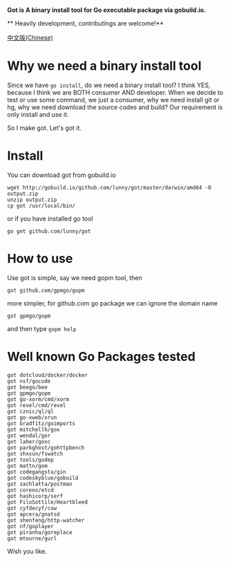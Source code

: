
**Got is A binary install tool for Go executable package via gobuild.io.**

** Heavily development, contributings are welcome!**

[中文版(Chinese)](https://github.com/lunny/got/blob/master/README_CN.md)

# Why we need a binary install tool

Since we have `go install`, do we need a binary install tool? I think YES, because I think we are BOTH consumer AND developer. When we decide to test or use some command, we just a consumer, why we need install git or hg, why we need download the source codes and build? Our requirement is only install and use it.

So I make got. Let's got it.

# Install

You can download got from gobuild.io

    wget http://gobuild.io/github.com/lunny/got/master/darwin/amd64 -O output.zip
    unzip output.zip
    cp got /usr/local/bin/

or if you have installed go tool

    go get github.com/lunny/got
    
# How to use

Use got is simple, say we need gopm tool, then

    got github.com/gpmgo/gopm
    
more simpler, for github.com go package we can ignore the domain name

    got gpmgo/gopm
    
and then type `gopm help`

# Well known Go Packages tested

    got dotcloud/docker/docker
    got nsf/gocode
    got beego/bee
    got gpmgo/gopm
    got go-xorm/cmd/xorm
    got revel/cmd/revel
    got cznic/ql/ql
    got go-xweb/xrun
    got bradfitz/goimports
    got mitchellh/gox
    got wendal/gor
    got laher/goxc
    got parkghost/gohttpbench
    got shxsun/fswatch
    got tools/godep
    got mattn/gom
    got codegangsta/gin
    got codeskyblue/gobuild
    got zachlatta/postman
    got coreos/etcd
    got hashicorp/serf
    got FiloSottile/Heartbleed
    got cyfdecyf/cow
    got apcera/gnatsd
    got shenfeng/http-watcher
    got nf/goplayer
    got piranha/goreplace
    got mtourne/gurl

Wish you like.